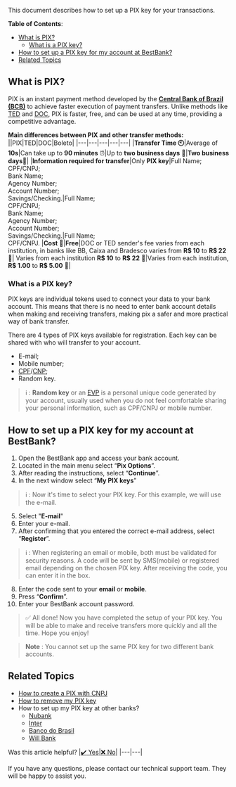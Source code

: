 This document describes how to set up a PIX key for your transactions.

**Table of Contents**:

- [What is PIX?](#what-is-pix)
  - [What is a PIX key?](#what-is-a-pix-key)
- [How to set up a PIX key for my account at BestBank?](#how-to-set-up-a-pix-key-for-my-account-at-bestbank)
- [Related Topics](#related-topics)


## What is PIX?

PIX is an instant payment method developed by the [**Central Bank of Brazil (BCB)**](https://www.bcb.gov.br) to achieve faster execution of payment transfers. Unlike methods like [TED](https://www.bcb.gov.br/acessoinformacao/perguntasfrequentes-respostas/faq_transferencias "Transferência Eletrônica Disponível") and [DOC](https://www.bcb.gov.br/acessoinformacao/perguntasfrequentes-respostas/faq_transferencias "Documento de Ordem de Crédito"), PIX is faster, free, and can be used at any time, providing a competitive advantage.

**Main differences between PIX and other transfer methods:**
||PIX|TED|DOC|Boleto|
|---|---|---|---|---|
|**Transfer Time :clock10:**|Average of **10s**|Can take up to **90 minutes** :alarm_clock:|Up to **two business days** :calendar:|**Two business days**:calendar:|
|**Information required for transfer**|Only **PIX key**|Full Name; <br> CPF/CNPJ;  <br> Bank Name;  <br>  Agency Number; <br> Account Number; <br> Savings/Checking.|Full Name; <br> CPF/CNPJ;  <br> Bank Name;  <br>  Agency Number; <br> Account Number; <br> Savings/Checking.|Full Name; <br> CPF/CNPJ.
|**Cost** :money_with_wings:|**Free**|DOC or TED sender's fee varies from each institution, in banks like BB, Caixa and Bradesco varies from **R$ 10** to **R$ 22** :money_with_wings:| Varies from each institution **R$ 10** to **R$ 22** :money_with_wings:|Varies from each institution, **R$ 1.00** to **R$ 5.00** :money_with_wings:|

### What is a PIX key?

PIX keys are individual tokens used to connect your data to your bank account. This means that there is no need to enter bank account details when making and receiving transfers, making pix a safer and more practical way of bank transfer.

There are 4 types of PIX keys available for registration. Each key can be shared with who will transfer to your account.

- E-mail;
- Mobile number;
- [CPF](CPF "(Cadastro de Pessoas Físicas) translates to the Individual Taxpayer Registry. It is a unique number for each Brazilian citizen or resident alien who pays taxes. It's required for many everyday transactions, such as opening bank accounts, applying for jobs, or registering for utilities.")/[CNP](CNPJ "(Cadastro Nacional da Pessoa Jurídica) stands for the National Registry of Legal Entities. It is a number that identifies a business entity in Brazil. Just like the CPF for individuals, the CNPJ is essential for companies to perform legal activities, including hiring employees, paying taxes, and opening business bank accounts.");
- Random key.

> :information_source:
> : **Random key** or an [EVP](https://www.bcb.gov.br/estabilidadefinanceira/perguntaserespostaspix "Endereço Virtual de Pagamento") is a personal unique code generated by your account, usually used when you do not feel comfortable sharing your personal information, such as CPF/CNPJ or mobile number.

## How to set up a PIX key for my account at BestBank?

1. Open the BestBank app and access your bank account.
2. Located in the main menu select “**Pix Options**”.
3. After reading the instructions, select “**Continue**”.
4. In the next window select “**My PIX keys**”

> :information_source: 
> : Now it's time to select your PIX key. For this example, we will use the e-mail.

5. Select "**E-mail**"
6. Enter your e-mail.
7. After confirming that you entered the correct e-mail address, select “**Register**”.

> :information_source: 
> : When registering an email or mobile, both must be validated for security reasons. A code will be sent by SMS(mobile) or registered email depending on the chosen PIX key. After receiving the code, you can enter it in the box.

8. Enter the code sent to your **email** or **mobile**.
9. Press “**Confirm**”.
10. Enter your BestBank account password.


> :white_check_mark: All done! Now you have completed the setup of your PIX key. You will be able to make and receive transfers more quickly and all the time. Hope you enjoy! 

> **Note**
> : You cannot set up the same PIX key for two different bank accounts.

## Related Topics

- [How to create a PIX with CNPJ](javascript:void(0))
- [How to remove my PIX key](javascript:void(0))
- How to set up my PIX key at other banks?
  - [Nubank](https://blog.nubank.com.br/como-transferir-pix-no-nubank/)
  - [Inter](https://www.bancointer.com.br/pix/)
  - [Banco do Brasil](https://www.bb.com.br/pbb/pagina-inicial/solucoes-digitais/como-fazer/cadastro-no-pix)
  - [Will Bank](https://ajuda.willbank.com.br/hc/pt-br/articles/4411334723348)


Was this article helpful?
|[:heavy_check_mark: Yes](javascript:void(0))|[:x: No](javascript:void(0))|
|---|---|

If you have any questions, please contact our technical support team. They will be happy to assist you.
